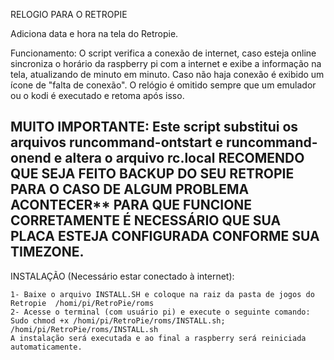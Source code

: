 RELOGIO PARA O RETROPIE

Adiciona data e hora na tela do Retropie.

Funcionamento: 
O script verifica a conexão de internet, caso esteja online sincroniza o horário da raspberry pi com a internet e exibe a informação na tela, atualizando de minuto em minuto. Caso não haja conexão é exibido um ícone de "falta de conexão".
O relógio é omitido sempre que um emulador ou o kodi é executado e retoma após isso.


  MUITO IMPORTANTE: 
  Este script substitui os arquivos runcommand-ontstart e runcommand-onend e altera o arquivo rc.local
  RECOMENDO QUE SEJA FEITO BACKUP DO SEU RETROPIE PARA O CASO DE ALGUM PROBLEMA ACONTECER**
  PARA QUE FUNCIONE CORRETAMENTE É NECESSÁRIO QUE SUA PLACA ESTEJA CONFIGURADA CONFORME SUA TIMEZONE.
----------------------------------------------------------------------------------------------------------------------------------


   INSTALAÇÃO (Necessário estar conectado à internet): 

    1- Baixe o arquivo INSTALL.SH e coloque na raiz da pasta de jogos do Retropie  /homi/pi/RetroPie/roms
    2- Acesse o terminal (com usuário pi) e execute o seguinte comando:
    Sudo chmod +x /homi/pi/RetroPie/roms/INSTALL.sh; /homi/pi/RetroPie/roms/INSTALL.sh 
    A instalação será executada e ao final a raspberry será reiniciada automaticamente.
